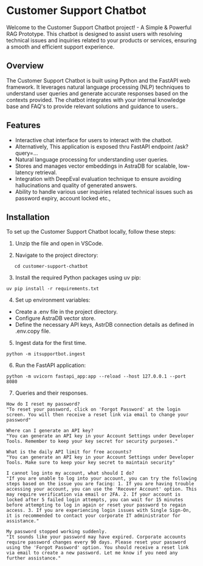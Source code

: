 # Customer Support Chatbot

Welcome to the Customer Support Chatbot project! - A Simple & Powerful RAG Prototype. This chatbot is designed to assist users with resolving technical issues and inquiries related to your products or services, ensuring a smooth and efficient support experience.

## Overview

The Customer Support Chatbot is built using Python and the FastAPI web framework. It leverages natural language processing (NLP) techniques to understand user queries and generate accurate responses based on the contexts provided. The chatbot integrates with your internal knowledge base and FAQ's to provide relevant solutions and guidance to users..

## Features

- Interactive chat interface for users to interact with the chatbot.
- Alternatively, This application is exposed thru FastAPI endpoint /ask?query=...
- Natural language processing for understanding user queries.
- Stores and manages vector embeddings in AstraDB for scalable, low-latency retrieval.
- Integration with DeepEval evaluation technique to ensure avoiding hallucinations and quality of generated answers.
- Ability to handle various user inquiries related technical issues such as password expiry, account locked etc.,

## Installation

To set up the Customer Support Chatbot locally, follow these steps:

1. Unzip the file and open in VSCode. 

2. Navigate to the project directory:
```
   cd customer-support-chatbot
```

3. Install the required Python packages using uv pip:
```
uv pip install -r requirements.txt
```

4. Set up environment variables:
- Create a .env file in the project directory.
- Configure AstraDB vector store.
- Define the necessary API keys, AstrDB connection details as defined in .env.copy file.
  
5. Ingest data for the first time.
```
python -m itsupportbot.ingest
```

6. Run the FastAPI application:
```
python -m uvicorn fastapi_app:app --reload --host 127.0.0.1 --port 8080
```

7. Queries and their responses. 
```
How do I reset my password? 
"To reset your password, click on 'Forgot Password' at the login screen. You will then receive a reset link via email to change your password"

Where can I generate an API key? 
"You can generate an API key in your Account Settings under Developer Tools. Remember to keep your key secret for security purposes."

What is the daily API limit for free accounts?
"You can generate an API key in your Account Settings under Developer Tools. Make sure to keep your key secret to maintain security"

I cannot log into my account, what should I do?
"If you are unable to log into your account, you can try the following steps based on the issue you are facing: 1. If you are having trouble accessing your account, you can use the 'Recover Account' option. This may require verification via email or 2FA. 2. If your account is locked after 5 failed login attempts, you can wait for 15 minutes before attempting to log in again or reset your password to regain access. 3. If you are experiencing login issues with Single Sign-On, it is recommended to contact your corporate IT administrator for assistance."

My password stopped working suddenly.
"It sounds like your password may have expired. Corporate accounts require password changes every 90 days. Please reset your password using the 'Forgot Password' option. You should receive a reset link via email to create a new password. Let me know if you need any further assistance."
```


